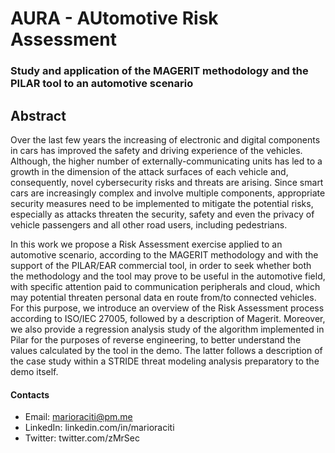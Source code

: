 # AURA - AUtomotive Risk Assessment

### Study and application of the MAGERIT methodology and the PILAR tool to an automotive scenario

## Abstract

Over the last few years the increasing of electronic and digital components in cars has improved the safety and driving experience of the vehicles. Although, the higher number of externally-communicating units has led to a growth in the dimension of the attack surfaces of each vehicle and, consequently, novel cybersecurity risks and threats are arising. Since smart cars are increasingly complex and involve multiple components, appropriate security measures need to be implemented to mitigate the potential risks, especially as attacks threaten the security, safety and even the privacy of vehicle passengers and all other road users, including pedestrians.

In this work we propose a Risk Assessment exercise applied to an automotive scenario, according to the MAGERIT methodology and with the support of the PILAR/EAR commercial tool, in order to seek whether both the methodology and the tool may prove to be useful in the automotive field, with specific attention paid to communication peripherals and cloud, which may potential threaten personal data en route from/to connected vehicles. For this purpose, we introduce an overview of the Risk Assessment process according to ISO/IEC 27005, followed by a description of Magerit. Moreover, we also provide a regression analysis study of the algorithm implemented in Pilar for the purposes of reverse engineering, to better understand the values calculated by the tool in the demo. The latter follows a description of the case study within a STRIDE threat modeling analysis preparatory to the demo itself.

#### Contacts

- Email: marioraciti@pm.me
- LinkedIn: linkedin.com/in/marioraciti
- Twitter: twitter.com/zMrSec
